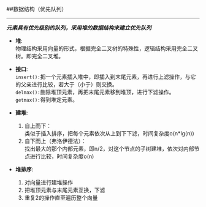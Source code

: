 ##数据结构（优先队列）

---

***元素具有优先级别的队列，采用堆的数据结构来建立优先队列***

* **堆**:  
  物理结构采用向量的形式，根据完全二叉树的特殊性，逻辑结构采用完全二叉树。即完全二叉堆。
* **接口**:  
  `insert():`把一个元素插入堆中，即插入到末尾元素，再进行上滤操作，与它的父亲进行比较，若大于（小于）则交换。  
  `delmax():`删除堆顶元素，再把末尾元素移到堆顶，进行下滤操作。  
  `getmax():`得到堆定元素。  
* **建堆**:  
  1. 自上而下：  
  类似于插入排序，把每个元素依次从上到下下滤，时间复杂度o(n*lg(n))
  2. 自下而上（弗洛伊德法）：   
  找出最大的那个内部元素，即n/2，对这个节点的子树建堆，依次对内部节点进行比较，时间复杂度o(n)
  
* **堆排序**:  
  1. 对向量进行建堆操作  
  2. 把堆顶元素与末尾元素互换，下滤  
  3. 重复2的操作直至遍历整个向量